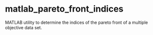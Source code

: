 # matlab_pareto_front_indices
MATLAB utility to determine the indices of the pareto front of a multiple objective data set.
